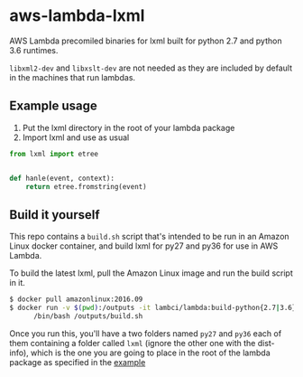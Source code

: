 # aws-lambda-lxml

AWS Lambda precomiled binaries for lxml built for python 2.7 and python 3.6 runtimes.

`libxml2-dev` and `libxslt-dev` are not needed as they are included by default in the machines that run lambdas.

## Example usage

1. Put the lxml directory in the root of your lambda package
1. Import lxml and use as usual

```python
from lxml import etree


def hanle(event, context):
    return etree.fromstring(event)

```

## Build it yourself

This repo contains a `build.sh` script that's intended to be run in an Amazon
Linux docker container, and build lxml for py27 and py36 for use in AWS Lambda.

To build the latest lxml, pull the Amazon Linux image and run the build script in
it.

```sh
$ docker pull amazonlinux:2016.09
$ docker run -v $(pwd):/outputs -it lambci/lambda:build-python{2.7|3.6} \
      /bin/bash /outputs/build.sh
```

Once you run this, you'll have a two folders named `py27` and `py36` each of them
containing a folder called `lxml` (ignore the other one with the dist-info), which
is the one you are going to place in the root of the lambda package as specified
in the [example](#example-usage)

